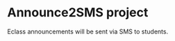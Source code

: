 Announce2SMS project
================================

Eclass announcements will be sent via SMS to students.
